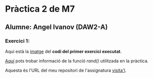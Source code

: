 # Pràctica 2 de M7

## Alumne: Angel Ivanov (DAW2-A)

### Exercici 1:

Aquí està la [imatge](practica2_angel_2.jpg) del **codi del primer exercici executat**.

[Aquí](https://www.php.net/manual/es/function.rand.php) pots trobar informació de la funció *rand()* utilitzada en la pràctica. 

Aquesta és l'URL del meu repositori de l'assignatura [visita'l](https://github.com/angelspsv/M7_angel.git).
